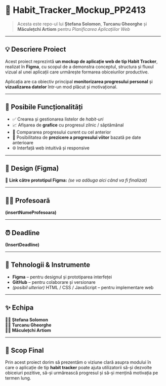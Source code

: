 # 🌿 Habit_Tracker_Mockup_PP2413  

> Acesta este repo-ul lui **Ștefana Solomon**, **Turcanu Gheorghe** și **Măculețchi Artiom** pentru *Planificarea Aplicațiilor Web*  

---

## 💡 Descriere Proiect
Acest proiect reprezintă **un mockup de aplicație web de tip Habit Tracker**, realizat în **Figma**, cu scopul de a demonstra conceptul, structura și fluxul vizual al unei aplicații care urmărește formarea obiceiurilor productive.

Aplicația are ca obiectiv principal **monitorizarea progresului personal** și **vizualizarea datelor** într-un mod plăcut și motivațional.

---

## 🧠 Posibile Funcționalități
- ✅ Crearea și gestionarea listelor de *habit-uri*
- 📈 Afișarea de **grafice** cu progresul zilnic / săptămânal
- 🔁 Compararea progresului curent cu cel anterior
- 🔮 Posibilitatea de **prezicere a progresului viitor** bazată pe date anterioare
- 🌐 Interfață web intuitivă și responsive  

---

## 🎨 Design (Figma)
🔗 **Link către prototipul Figma:** *(se va adăuga aici când va fi finalizat)*

---

## 🧑‍🏫 Profesoară
**(insertNumeProfesoara)**

---

## ⏰ Deadline
**(InsertDeadline)**

---

## 🧩 Tehnologii & Instrumente
- **Figma** – pentru designul și prototiparea interfeței  
- **GitHub** – pentru colaborare și versionare  
- *(posibil ulterior)* HTML / CSS / JavaScript – pentru implementare web  

---

## ✨ Echipa
👩‍💻 **Ștefana Solomon**  
👨‍💻 **Turcanu Gheorghe**  
👨‍💻 **Măculețchi Artiom**

---

## 💬 Scop Final
Prin acest proiect dorim să prezentăm o viziune clară asupra modului în care o aplicație de tip **habit tracker** poate ajuta utilizatorii să-și dezvolte obiceiuri pozitive, să-și urmărească progresul și să-și mențină motivația pe termen lung.
